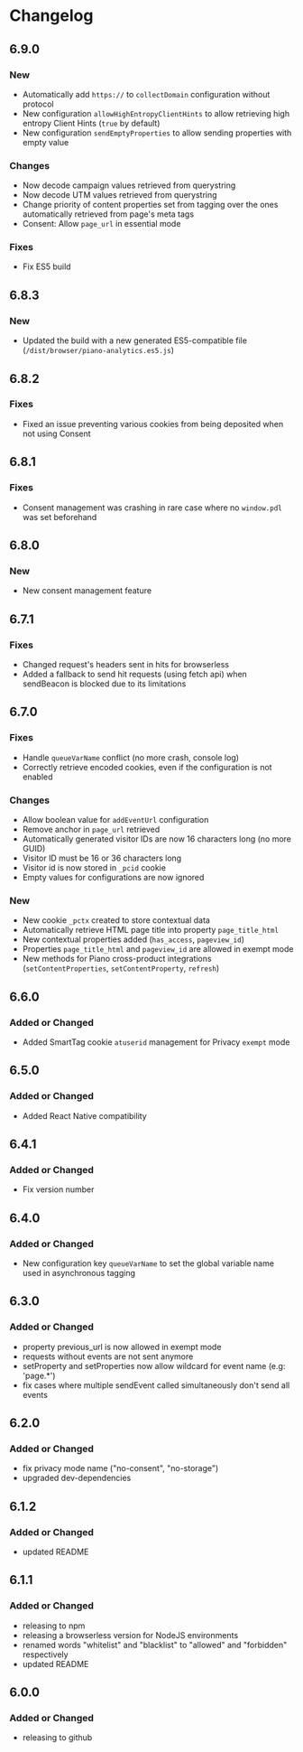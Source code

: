 # Changelog

## 6.9.0
### New

- Automatically add `https://` to `collectDomain` configuration without protocol
- New configuration `allowHighEntropyClientHints` to allow retrieving high entropy Client Hints (`true` by default)
- New configuration `sendEmptyProperties` to allow sending properties with empty value

### Changes

- Now decode campaign values retrieved from querystring
- Now decode UTM values retrieved from querystring
- Change priority of content properties set from tagging over the ones automatically retrieved from page's meta tags
- Consent: Allow `page_url` in essential mode

### Fixes

- Fix ES5 build

## 6.8.3
### New
- Updated the build with a new generated ES5-compatible file (`/dist/browser/piano-analytics.es5.js`)

## 6.8.2
### Fixes
- Fixed an issue preventing various cookies from being deposited when not using Consent

## 6.8.1
### Fixes
- Consent management was crashing in rare case where no `window.pdl` was set beforehand

## 6.8.0
### New
- New consent management feature

## 6.7.1
### Fixes
- Changed request's headers sent in hits for browserless 
- Added a fallback to send hit requests (using fetch api) when sendBeacon is blocked due to its limitations

## 6.7.0
### Fixes
- Handle `queueVarName` conflict (no more crash, console log)
- Correctly retrieve encoded cookies, even if the configuration is not enabled

### Changes
- Allow boolean value for `addEventUrl` configuration
- Remove anchor in `page_url` retrieved
- Automatically generated visitor IDs are now 16 characters long (no more GUID)
- Visitor ID must be 16 or 36 characters long
- Visitor id is now stored in `_pcid` cookie
- Empty values for configurations are now ignored

### New
- New cookie `_pctx` created to store contextual data
- Automatically retrieve HTML page title into property `page_title_html`
- New contextual properties added (`has_access`, `pageview_id`)
- Properties `page_title_html` and `pageview_id` are allowed in exempt mode
- New methods for Piano cross-product integrations (`setContentProperties`, `setContentProperty`, `refresh`)

## 6.6.0
### Added or Changed
- Added SmartTag cookie `atuserid` management for Privacy `exempt` mode

## 6.5.0
### Added or Changed
- Added React Native compatibility

## 6.4.1
### Added or Changed
- Fix version number

## 6.4.0

### Added or Changed
- New configuration key `queueVarName` to set the global variable name used in asynchronous tagging

## 6.3.0

### Added or Changed
- property previous_url is now allowed in exempt mode
- requests without events are not sent anymore
- setProperty and setProperties now allow wildcard for event name (e.g: 'page.*')
- fix cases where multiple sendEvent called simultaneously don't send all events

## 6.2.0

### Added or Changed
- fix privacy mode name ("no-consent", "no-storage")
- upgraded dev-dependencies

## 6.1.2

### Added or Changed
- updated README

## 6.1.1

### Added or Changed
- releasing to npm
- releasing a browserless version for NodeJS environments
- renamed words "whitelist" and "blacklist" to "allowed" and "forbidden" respectively
- updated README 

## 6.0.0

### Added or Changed
- releasing to github
